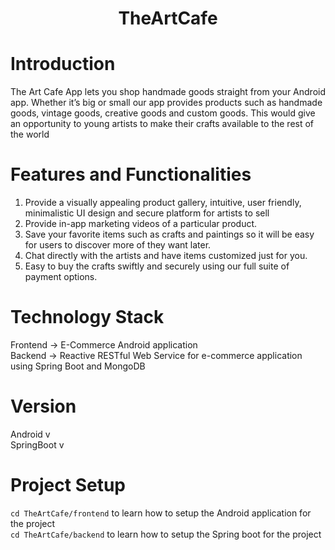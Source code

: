 <h1 align="center">TheArtCafe</h1>

# Introduction
The Art Cafe App lets you shop handmade goods straight from your Android app. Whether it’s big or small our app provides products such as handmade goods, vintage goods, creative goods and custom goods. This would give an opportunity to young artists to make their crafts available to the rest of the world

# Features and Functionalities
1)	Provide a visually appealing product gallery, intuitive, user friendly, minimalistic UI design and secure platform for artists to sell 
2)	Provide in-app marketing videos of a particular product.
3)	Save your favorite items such as crafts and paintings so it will be easy for users to discover more of they want later. 
4)	Chat directly with the artists and have items customized just for you.
5)	Easy to buy the crafts swiftly and securely using our full suite of payment options.

# Technology Stack
Frontend -> E-Commerce Android application <br>
Backend -> Reactive RESTful Web Service for e-commerce application using Spring Boot and MongoDB

# Version
Android v <br>
SpringBoot v

# Project Setup
`cd TheArtCafe/frontend` to learn how to setup the Android application for the project <br>
`cd TheArtCafe/backend` to learn how to setup the Spring boot for the project 
